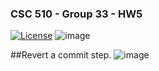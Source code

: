 ### CSC 510 - Group 33 - HW5
[![License](https://img.shields.io/github/license/svd-ncsu/hw1.svg)](https://github.com/svd-ncsu/git-homework/blob/main/LICENSE)
![image](https://github.com/user-attachments/assets/519e56f1-9f9e-4332-9724-49baf3cb84e7)

##Revert a commit step.
![image](https://github.com/user-attachments/assets/f6ad94fe-f855-4b82-9f73-ee31e8fa7723)
